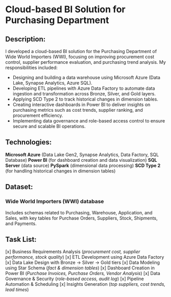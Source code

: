 # Cloud-based BI Solution for Purchasing Department
## Description:
I developed a cloud-based BI solution for the Purchasing Department of Wide World Importers (WWI), focusing on improving procurement cost control, supplier performance evaluation, and purchasing trend analysis.
My responsibilities included:
- Designing and building a data warehouse using Microsoft Azure (Data Lake, Synapse Analytics, Azure SQL).
- Developing ETL pipelines with Azure Data Factory to automate data ingestion and transformation across Bronze, Silver, and Gold layers.
- Applying SCD Type 2 to track historical changes in dimension tables.
- Creating interactive dashboards in Power BI to deliver insights on purchasing metrics such as cost trends, supplier ranking, and procurement efficiency.
- Implementing data governance and role-based access control to ensure secure and scalable BI operations.
## Technologies:
**Microsoft Azure** (Data Lake Gen2, Synapse Analytics, Data Factory, SQL Database)
**Power BI** (for dashboard creation and data visualization)
**SQL Server** (data source)
**PySpark** (dimensional data processing)
**SCD Type 2** (for handling historical changes in dimension tables)
## Dataset:
### Wide World Importers (WWI) database
Includes schemas related to Purchasing, Warehouse, Application, and Sales, with key tables for Purchase Orders, Suppliers, Stock, Shipments, and Payments.
## Task List:
[x] Business Requirements Analysis (*procurement cost, supplier performance, stock quality*)
[x] ETL Development using Azure Data Factory
[x] Data Lake Design with Bronze → Silver → Gold tiers
[x] Data Modeling using Star Schema (*fact & dimension tables*)
[x] Dashboard Creation in Power BI (*Purchase Invoices, Purchase Orders, Vendor Analysis*)
[x] Data Governance & Security (*role-based access, audit log*)
[x] Pipeline Automation & Scheduling
[x] Insights Generation (*top suppliers, cost trends, lead times*)
